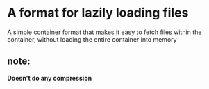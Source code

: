 # A format for lazily loading files
A simple container format that makes it easy to fetch files within the container, without loading the entire container into memory

## note:
**Doesn't do any compression**